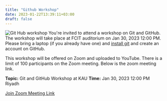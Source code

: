 ```yaml
---
title: "Github Workshop"
date: 2023-01-22T13:39:11+03:00
draft: false
---
```


![Git Hub workshop](/static/images/GitHubworkshop.jpeg)
You're invited to attend a workshop on Git and GitHub. The workshop will take place at FCIT auditorium on Jan 30, 2023 12:00 PM. Please bring a laptop (if you already have one) and [install git](https://gitforwindows.org/) and create an account on GitHub.

This workshop will be offered on Zoom and uploaded to YouTube. There is a limit of 100 participants on the Zoom meeting. Below is the zoom meeting link.

**Topic:** Git and GitHub Workshop at KAU
**Time:** Jan 30, 2023 12:00 PM Riyadh

[Join Zoom Meeting Link](https://us06web.zoom.us/j/86074791735?pwd=eXBHU2IyRXB3WTdXWTl6eldXcXZkQT09)


